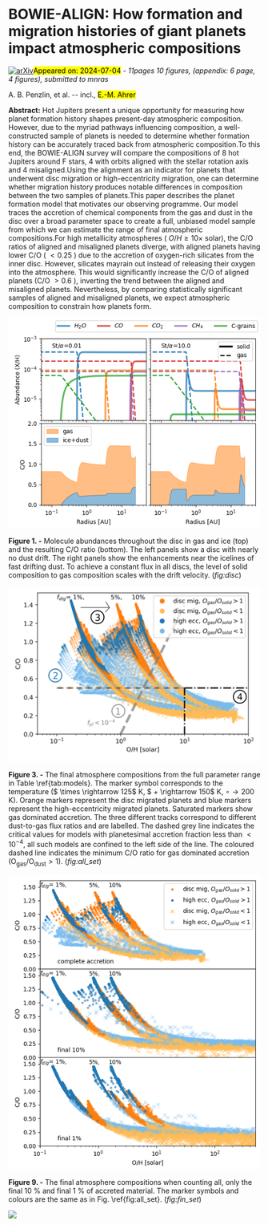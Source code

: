 <div class="macros" style="visibility:hidden;">
$\newcommand{\ensuremath}{}$
$\newcommand{\xspace}{}$
$\newcommand{\object}[1]{\texttt{#1}}$
$\newcommand{\farcs}{{.}''}$
$\newcommand{\farcm}{{.}'}$
$\newcommand{\arcsec}{''}$
$\newcommand{\arcmin}{'}$
$\newcommand{\ion}[2]{#1#2}$
$\newcommand{\textsc}[1]{\textrm{#1}}$
$\newcommand{\hl}[1]{\textrm{#1}}$
$\newcommand{\footnote}[1]{}$
$\newcommand{\prt}[2]{\frac{\partial #1}{\partial #2}}$
$\newcommand{\Prt}[1]{\frac{\partial}{\partial #1}}$
$\newcommand{\PPrt}[1]{\frac{\partial^2}{\partial #1^2}}$
$\newcommand{\todo}[1]{\textcolor{red}{\bf (todo: #1)}}$
$\newcommand{\checks}[1]{\textcolor{blue}{\bf #1}}$
$\newcommand{\new}[1]{\textcolor{black}{\bf #1}}$
$\newcommand{\quest}[1]{\textcolor{magenta}{\bf #1}}$
$\newcommand{\anna}[1]{\textcolor{magenta}{#1}}$
$\newcommand{\rab}[1]{\textcolor{darkgreen}{#1}}$
$\newcommand{\jeo}[1]{\textcolor{blue}{#1}}$
$\newcommand{\kirk}[1]{\textcolor{orange}{#1}}$
$\newcommand{\ep}{e_\mathrm{p}}$
$\newcommand{\ap}{a_\mathrm{p}}$
$\newcommand{\St}{\mathrm{St}}$
$\newcommand{\rh}{r_\mathrm{hill}}$
$\newcommand{\Rsun}{\ensuremath{R_{\odot}}}$
$\newcommand{\Rjup}{\ensuremath{R_{\mathrm{J}}}}$
$\newcommand{\Mjup}{\ensuremath{M_{\mathrm{J}}}}$
$\newcommand{\Rp}{\ensuremath{R_{\mathrm{P}}}}$
$\newcommand{\Mp}{\ensuremath{M_{\mathrm{P}}}}$
$\newcommand{\Rs}{\ensuremath{R_{\mathrm{*}}}}$
$\newcommand{\Ms}{\ensuremath{R_{\mathrm{*}}}}$
$\newcommand{\Teq}{\ensuremath{T_{\mathrm{eq}}}}$
$\newcommand{◦ee}{\ensuremath{^{\circ}}}$
$\newcommand{\obliquity}{\ensuremath{|\lambda|}}$
$\newcommand{\um}{\ensuremath{\mu \text{m}}}$
$\newcommand{\beq}{\begin{equation}}$
$\newcommand{\eeq}{\end{equation}}$
$\title[BOWIE-ALIGN: Modelling the compositions of disc- and high-e migrated gas giants]{BOWIE-ALIGN: How formation and migration histories of giant planets impact atmospheric compositions}$
$\author[Penzlin, Booth et al.]{Anna~B.T. Penzlin^{1}\thanks{E-mail: a.penzlin@imperial.ac.uk}\thanks{Authors contributed equally.},$
$Richard~A. Booth^{2}\footnotemark[2],$
$James Kirk^{1},$
$James E. Owen^{1},$
$E. Ahrer^{3},$
$\newauthor$
$Duncan A. Christie^{3},$
$Alastair B. Claringbold^{4,5},$
$Emma Esparza-Borges^{6,7},$
$M. López-Morales^{8},$
$\newauthor$
$N. J. Mayne^{9},$
$Mason McCormack^{10},$
$Annabella Meech^{8,11},$
$Vatsal Panwar^{4,5},$
$Diana Powell^{10},$
$\newauthor$
$Denis E. Sergeev^{9},$
$Jake Taylor^{11},$
$Peter J. Wheatley^{4,5},$
$Maria Zamyatina^{9},$
$BOWIE+ collaboration$
$\ ^{1}Astrophysics Group, Department of Physics, Imperial College London, Prince Consort Rd, London, SW7 2AZ, UK \ ^{2}School of Physics and Astronomy, University of Leeds, Leeds LS2 9JT, UK\ ^{3}Max Planck Institute for Astronomy (MPIA), Königstuhl 17, 69117 Heidelberg, Germany\ ^{4}Centre for Exoplanets and Habitability, University of Warwick, Gibbet Hill Road, Coventry CV4 7AL, UK\ ^{5}Department of Physics, University of Warwick, Gibbet Hill Road, Coventry CV4 7AL, UK\ ^{6}Instituto de Astrofísica de Canarias, San Cristóbal de La Laguna, Tenerife E-38200, Spain \ ^{7}Departamento de Astrofísica, Universidad de La Laguna, San Cristóbal de La Laguna, Tenerife E-38200, Spain\ ^{8}Center for Astrophysics {\rm \mid} Harvard {\rm \&} Smithsonian, 60 Garden St, Cambridge, MA 02138, USA\ ^{9}Department of Physics and Astronomy, Faculty of Environment, Science and Economy, University of Exeter, Exeter EX4 4QL, UK\ ^{10}Department of Astronomy and Astrophysics, University of Chicago, IL, 60657, USA\ ^{11}Department of Physics, University of Oxford, Keble Road, Oxford, OX1 3RH, UK\ }$
$\date{Accepted XXX. Received YYY; in original form ZZZ}$
$\pubyear{2024}$
$\begin{document}$
$\label{firstpage}$
$\pagerange{\pageref{firstpage}--\pageref{lastpage}}$
$\maketitle$
$\begin{abstract}{$
$Hot Jupiters present a unique opportunity for measuring how planet formation history shapes present-day atmospheric composition. However, due to the myriad pathways influencing composition, a well-constructed sample of planets is needed to determine whether formation history can be accurately traced back from atmospheric composition.$
$To this end, the BOWIE-ALIGN survey will compare the compositions of 8 hot Jupiters around F stars, 4 with orbits aligned with the stellar rotation axis and 4 misaligned.$
$Using the alignment as an indicator for planets that underwent disc migration or high-eccentricity migration, one can determine whether migration history produces notable differences in composition between the two samples of planets.$
$This paper describes the planet formation model that motivates our observing programme. Our model traces the accretion of chemical components from the gas and dust in the disc over a broad parameter space to create a full, unbiased model sample from which we can estimate the range of final atmospheric compositions.$
$For high metallicity atmospheres (O/H\geq10 \times solar), the C/O ratios of aligned and misaligned planets diverge, with aligned planets having lower C/O (<0.25) due to the accretion of oxygen-rich silicates from the inner disc. However, silicates may$
$rain out instead of releasing their oxygen into the atmosphere. This would significantly increase the C/O of aligned planets (C/O >0.6), inverting the trend between the aligned and misaligned planets. Nevertheless, by comparing statistically significant samples of aligned and misaligned planets, we expect atmospheric composition to constrain how planets form.$
$}$
$\end{abstract}$
$\begin{keywords}$
$Planet formation -- Protoplanetary discs$
$\end{keywords}$
$\n\end{document}\end{equation}}$
$\newcommand{\eeq}{\end{equation}}$
$\newcommand{\vec}[1]{\bm{\mathrm{#1}}}$</div>



<div id="title">

# BOWIE-ALIGN: How formation and migration histories of giant planets impact atmospheric compositions

</div>
<div id="comments">

[![arXiv](https://img.shields.io/badge/arXiv-2407.03199-b31b1b.svg)](https://arxiv.org/abs/2407.03199)<mark>Appeared on: 2024-07-04</mark> -  _11pages 10 figures, (appendix: 6 page, 4 figures), submitted to mnras_

</div>
<div id="authors">

A. B. Penzlin, et al. -- incl., <mark>E.-M. Ahrer</mark>

</div>
<div id="abstract">

**Abstract:** Hot Jupiters present a unique opportunity for measuring how planet formation history shapes present-day atmospheric composition. However, due to the myriad pathways influencing composition, a well-constructed sample of planets is needed to determine whether formation history can be accurately traced back from atmospheric composition.To this end, the BOWIE-ALIGN survey will compare the compositions of 8 hot Jupiters around F stars, 4 with orbits aligned with the stellar rotation axis and 4 misaligned.Using the alignment as an indicator for planets that underwent disc migration or high-eccentricity migration, one can determine whether migration history produces notable differences in composition between the two samples of planets.This paper describes the planet formation model that motivates our observing programme. Our model traces the accretion of chemical components from the gas and dust in the disc over a broad parameter space to create a full, unbiased model sample from which we can estimate the range of final atmospheric compositions.For high metallicity atmospheres ( $O/H\geq10 \times$ solar), the C/O ratios of aligned and misaligned planets diverge, with aligned planets having lower C/O ( $<0.25$ ) due to the accretion of oxygen-rich silicates from the inner disc. However, silicates mayrain out instead of releasing their oxygen into the atmosphere. This would significantly increase the C/O of aligned planets (C/O $>0.6$ ), inverting the trend between the aligned and misaligned planets. Nevertheless, by comparing statistically significant samples of aligned and misaligned planets, we expect atmospheric composition to constrain how planets form.

</div>

<div id="div_fig1">

<img src="tmp_2407.03199/./fig/disc.png" alt="Fig1" width="100%"/>

**Figure 1. -** Molecule abundances throughout the disc in gas and ice (top) and the resulting C/O ratio (bottom). The left panels show a disc with nearly no dust drift. The right panels show the enhancements near the icelines of fast drifting dust. To achieve a constant flux in all discs, the level of solid composition to gas composition scales with the drift velocity. (*fig:disc*)

</div>
<div id="div_fig2">

<img src="tmp_2407.03199/./fig/image10.png" alt="Fig3" width="100%"/>

**Figure 3. -** The final atmosphere compositions from the full parameter range in Table \ref{tab:models}. The marker symbol corresponds to the temperature ($ \times \rightarrow 125$ K, $ + \rightarrow 150$ K, $\circ \rightarrow 200$ K). Orange markers represent the disc migrated planets and blue markers represent the high-eccentricity migrated planets. Saturated markers show gas dominated accretion. The three different tracks correspond to different dust-to-gas flux ratios and are labelled. The dashed grey line indicates the critical values for models with planetesimal accretion fraction less than $<10^{-4}$, all such models are confined to the left side of the line. The coloured dashed line indicates the minimum C/O ratio for gas dominated accretion ($\mathrm{O_{gas}}/\mathrm{O_{dust}}>1$). (*fig:all_set*)

</div>
<div id="div_fig3">

<img src="tmp_2407.03199/./fig/O2O_fin1.png" alt="Fig9" width="100%"/>

**Figure 9. -** The final atmosphere compositions when counting all, only the final 10 \% and final 1 \% of accreted material. The marker symbols and colours are the same as in Fig. \ref{fig:all_set}. (*fig:fin_set*)

</div><div id="qrcode"><img src=https://api.qrserver.com/v1/create-qr-code/?size=100x100&data="https://arxiv.org/abs/2407.03199"></div>